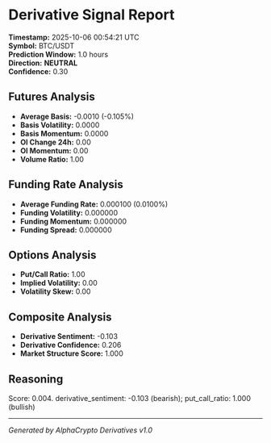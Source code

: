 # Derivative Signal Report

**Timestamp:** 2025-10-06 00:54:21 UTC  
**Symbol:** BTC/USDT  
**Prediction Window:** 1.0 hours  
**Direction:** **NEUTRAL**  
**Confidence:** 0.30

## Futures Analysis
- **Average Basis:** -0.0010 (-0.105%)
- **Basis Volatility:** 0.0000
- **Basis Momentum:** 0.0000
- **OI Change 24h:** 0.00
- **OI Momentum:** 0.00
- **Volume Ratio:** 1.00

## Funding Rate Analysis
- **Average Funding Rate:** 0.000100 (0.0100%)
- **Funding Volatility:** 0.000000
- **Funding Momentum:** 0.000000
- **Funding Spread:** 0.000000

## Options Analysis
- **Put/Call Ratio:** 1.00
- **Implied Volatility:** 0.00
- **Volatility Skew:** 0.00

## Composite Analysis
- **Derivative Sentiment:** -0.103
- **Derivative Confidence:** 0.206
- **Market Structure Score:** 1.000

## Reasoning
Score: 0.004. derivative_sentiment: -0.103 (bearish); put_call_ratio: 1.000 (bullish)

---
*Generated by AlphaCrypto Derivatives v1.0*
